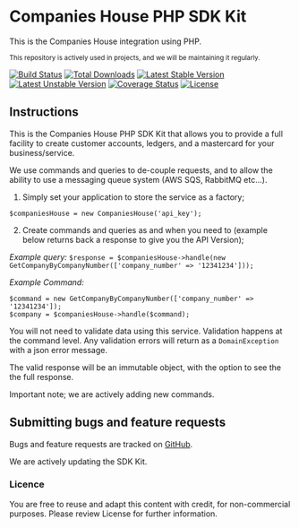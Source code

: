 Companies House PHP SDK Kit
==========

This is the Companies House integration using PHP.

<sub>This repository is actively used in projects, and we will be maintaining it regularly.</sub>

[![Build Status](https://travis-ci.com/levelfiveteam/govuk-companieshouse-php-sdk.svg?token=42A9e8Yz9HCHugYVWyzW&branch=master)](https://travis-ci.com/levelfiveteam/govuk-companieshouse-php-sdk)
[![Total Downloads](https://poser.pugx.org/levelfiveteam/govuk-companieshouse-php-sdk/downloads.png)](https://packagist.org/packages/levelfiveteam/govuk-companieshouse-php-sdk)
[![Latest Stable Version](https://poser.pugx.org/levelfiveteam/govuk-companieshouse-php-sdk/v/stable.png)](https://packagist.org/packages/levelfiveteam/govuk-companieshouse-php-sdk)
[![Latest Unstable Version](https://poser.pugx.org/levelfiveteam/govuk-companieshouse-php-sdk/v/unstable.png)](https://packagist.org/packages/levelfiveteam/govuk-companieshouse-php-sdk)
[![Coverage Status](https://coveralls.io/repos/github/levelfiveteam/govuk-companieshouse-php-sdk/badge.svg?branch=master)](https://coveralls.io/github/levelfiveteam/govuk-companieshouse-php-sdk?branch=master)
[![License](https://poser.pugx.org/levelfiveteam/govuk-companieshouse-php-sdk/license.png)](https://packagist.org/packages/levelfiveteam/govuk-companieshouse-php-sdk)

## Instructions

This is the Companies House PHP SDK Kit that allows you to provide a full facility to create customer accounts, ledgers, and a mastercard for your business/service.

We use commands and queries to de-couple requests, and to allow the ability to use a messaging queue system (AWS SQS, RabbitMQ etc...).

1. Simply set your application to store the service as a factory;

```
$companiesHouse = new CompaniesHouse('api_key');
```

2. Create commands and queries as and when you need to (example below returns back a response to give you the API Version);

*Example query:*
`
$response = $companiesHouse->handle(new GetCompanyByCompanyNumber(['company_number' => '12341234']));
`

*Example Command:*
```
$command = new GetCompanyByCompanyNumber(['company_number' => '12341234']);
$company = $companiesHouse->handle($command);
```

You will not need to validate data using this service.  Validation happens at the command level.  Any validation errors will return as a `DomainException` with a json error message.  

The valid response will be an immutable object, with the option to see the the full response.

Important note; we are actively adding new commands.


Submitting bugs and feature requests
------------------------------------

Bugs and feature requests are tracked on [GitHub](https://github.com/levelfiveteam/govuk-companieshouse-php-sdk/issues).

We are actively updating the SDK Kit.

### Licence
You are free to reuse and adapt this content with credit, for non-commercial purposes.  Please review License for further information.
